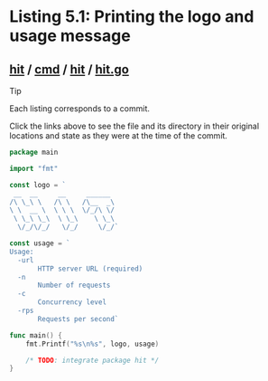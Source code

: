 # Listing 5.1: Printing the logo and usage message

## [hit](https://github.com/inancgumus/gobyexample/blob/95135aef9c1a6abe53b019d859e913c553effdc9/hit) / [cmd](https://github.com/inancgumus/gobyexample/blob/95135aef9c1a6abe53b019d859e913c553effdc9/hit/cmd) / [hit](https://github.com/inancgumus/gobyexample/blob/95135aef9c1a6abe53b019d859e913c553effdc9/hit/cmd/hit) / [hit.go](https://github.com/inancgumus/gobyexample/blob/95135aef9c1a6abe53b019d859e913c553effdc9/hit/cmd/hit/hit.go)

> [!TIP]
> Each listing corresponds to a commit.
>
> Click the links above to see the file and its directory in their original locations and state as they were at the time of the commit.

```go
package main

import "fmt"

const logo = `
 __  __     __     ______
/\ \_\ \   /\ \   /\__  _\
\ \  __ \  \ \ \  \/_/\ \/
 \ \_\ \_\  \ \_\    \ \_\
  \/_/\/_/   \/_/     \/_/`

const usage = `
Usage:
  -url
       HTTP server URL (required)
  -n
       Number of requests
  -c
       Concurrency level
  -rps
       Requests per second`

func main() {
	fmt.Printf("%s\n%s", logo, usage)

	/* TODO: integrate package hit */
}
```

